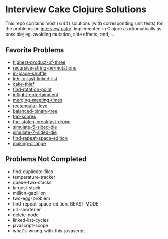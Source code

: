# Interview Cake Clojure Solutions
This repo contains most (x/44) solutions (with corresponding unit tests) for the problems on [interview cake](https://www.interviewcake.com). Implemented in Clojure as idiomatically as possible; eg. avoiding mutation, side effects, and, ...

## Favorite Problems
- [highest-product-of-three](highest-product-of-three/)
- [recursive-string-permutations](recursive-string-permutations/)
- [in-place-shuffle](in-place-shuffle/)
- [kth-to-last-linked-list](kth-to-last-linked-list/)
- [cake-thief](cake-thief/)
- [find-rotation-point](find-rotation-point/)
- [inflight-entertainment](inflight-entertainment/)
- [merging-meeting-times](merging-meeting-times/)
- [rectangular-love](rectangular-love/)
- [balanced-binary-tree](balanced-binary-tree/)
- [top-scores](top-scores/)
- [the-stolen-breakfast-drone](the-stolen-breakfast-drone/)
- [simulate-5-sided-die](simulate-5-sided-die/)
- [simulate-7-sided-die](simulate-7-sided-die/)
- [find-repeat-space-edition](find-repeat-space-edition/)
- [making-change](making-change/)

## Problems Not Completed
- find-duplicate-files
- temperature-tracker
- queue-two-stacks
- largest-stack
- million-gazillion
- two-egg-problem
- find-repeat-space-edition, BEAST MODE
- url-shortener
- delete-node
- linked-list-cycles
- javascript-scope
- what's-wrong-with-this-javascript
